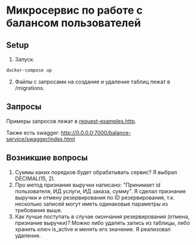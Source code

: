 # Микросервис по работе с балансом пользователей

## Setup
1. Запуск.
```bash
docker-compose up
```
2. Файлы с запросами на создание и удаление таблиц лежат в /migrations.


## Запросы
Примеры запросов лежат в [request-examples.http](request-examples.http).

Также есть swagger: http://0.0.0.0:7000/balance-service/swagger/index.html

## Возникшие вопросы
1. Суммы каких порядков будет обрабатывать сервис? Я выбрал DECIMAL(15, 2).
2. Про метод признания выручки написано: "Принимает id пользователя, ИД услуги, ИД заказа, сумму". Я сделал признание выручки и
отмену резервирования по ID резервирования, т.к. несколько записей могут иметь одинаковые параметры из требования выше.
3. Как лучше поступать в случае окончания резервирования (отмена, признание выручки)? Можно либо удалять запись из таблицы, либо хранить ключ is_active
и менять его значение. Я реализовал удаление.
